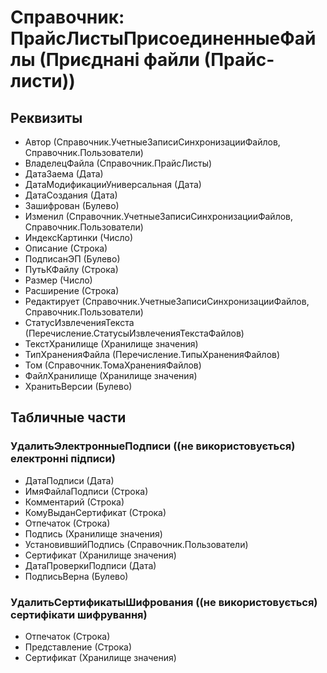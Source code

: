 ﻿# Справочник: ПрайсЛистыПрисоединенныеФайлы (Приєднані файли (Прайс-листи))

## Реквизиты

- Автор (Справочник.УчетныеЗаписиСинхронизацииФайлов, Справочник.Пользователи)
- ВладелецФайла (Справочник.ПрайсЛисты)
- ДатаЗаема (Дата)
- ДатаМодификацииУниверсальная (Дата)
- ДатаСоздания (Дата)
- Зашифрован (Булево)
- Изменил (Справочник.УчетныеЗаписиСинхронизацииФайлов, Справочник.Пользователи)
- ИндексКартинки (Число)
- Описание (Строка)
- ПодписанЭП (Булево)
- ПутьКФайлу (Строка)
- Размер (Число)
- Расширение (Строка)
- Редактирует (Справочник.УчетныеЗаписиСинхронизацииФайлов, Справочник.Пользователи)
- СтатусИзвлеченияТекста (Перечисление.СтатусыИзвлеченияТекстаФайлов)
- ТекстХранилище (Хранилище значения)
- ТипХраненияФайла (Перечисление.ТипыХраненияФайлов)
- Том (Справочник.ТомаХраненияФайлов)
- ФайлХранилище (Хранилище значения)
- ХранитьВерсии (Булево)

## Табличные части

### УдалитьЭлектронныеПодписи ((не використовується) електронні підписи)

- ДатаПодписи (Дата)
- ИмяФайлаПодписи (Строка)
- Комментарий (Строка)
- КомуВыданСертификат (Строка)
- Отпечаток (Строка)
- Подпись (Хранилище значения)
- УстановившийПодпись (Справочник.Пользователи)
- Сертификат (Хранилище значения)
- ДатаПроверкиПодписи (Дата)
- ПодписьВерна (Булево)

### УдалитьСертификатыШифрования ((не використовується) сертифікати шифрування)

- Отпечаток (Строка)
- Представление (Строка)
- Сертификат (Хранилище значения)

